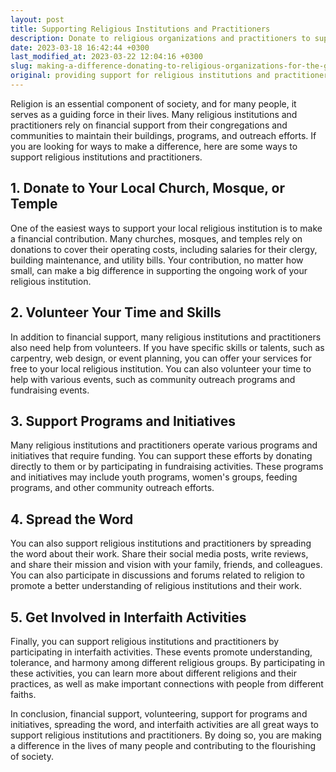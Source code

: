 ```yaml
---
layout: post
title: Supporting Religious Institutions and Practitioners
description: Donate to religious organizations and practitioners to support their important work and provide aid to those in need.
date: 2023-03-18 16:42:44 +0300
last_modified_at: 2023-03-22 12:04:16 +0300
slug: making-a-difference-donating-to-religious-organizations-for-the-greater-good
original: providing support for religious institutions and practitioners
---
```

Religion is an essential component of society, and for many people, it serves as a guiding force in their lives. Many religious institutions and practitioners rely on financial support from their congregations and communities to maintain their buildings, programs, and outreach efforts. If you are looking for ways to make a difference, here are some ways to support religious institutions and practitioners.

## 1\. Donate to Your Local Church\, Mosque\, or Temple

One of the easiest ways to support your local religious institution is to make a financial contribution. Many churches, mosques, and temples rely on donations to cover their operating costs, including salaries for their clergy, building maintenance, and utility bills. Your contribution, no matter how small, can make a big difference in supporting the ongoing work of your religious institution.

## 2\. Volunteer Your Time and Skills

In addition to financial support, many religious institutions and practitioners also need help from volunteers. If you have specific skills or talents, such as carpentry, web design, or event planning, you can offer your services for free to your local religious institution. You can also volunteer your time to help with various events, such as community outreach programs and fundraising events.

## 3\. Support Programs and Initiatives

Many religious institutions and practitioners operate various programs and initiatives that require funding. You can support these efforts by donating directly to them or by participating in fundraising activities. These programs and initiatives may include youth programs, women's groups, feeding programs, and other community outreach efforts.

## 4\. Spread the Word

You can also support religious institutions and practitioners by spreading the word about their work. Share their social media posts, write reviews, and share their mission and vision with your family, friends, and colleagues. You can also participate in discussions and forums related to religion to promote a better understanding of religious institutions and their work.

## 5\. Get Involved in Interfaith Activities

Finally, you can support religious institutions and practitioners by participating in interfaith activities. These events promote understanding, tolerance, and harmony among different religious groups. By participating in these activities, you can learn more about different religions and their practices, as well as make important connections with people from different faiths.

In conclusion, financial support, volunteering, support for programs and initiatives, spreading the word, and interfaith activities are all great ways to support religious institutions and practitioners. By doing so, you are making a difference in the lives of many people and contributing to the flourishing of society.